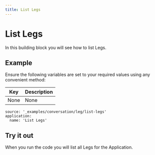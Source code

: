 ```yaml
---
title: List Legs
---
```


# List Legs

In this building block you will see how to list Legs.

## Example

Ensure the following variables are set to your required values using any convenient method:

Key | Description
-- | --
None | None

```building_blocks
source: '_examples/conversation/leg/list-legs'
application:
  name: 'List Legs'
```

## Try it out

When you run the code you will list all Legs for the Application.
